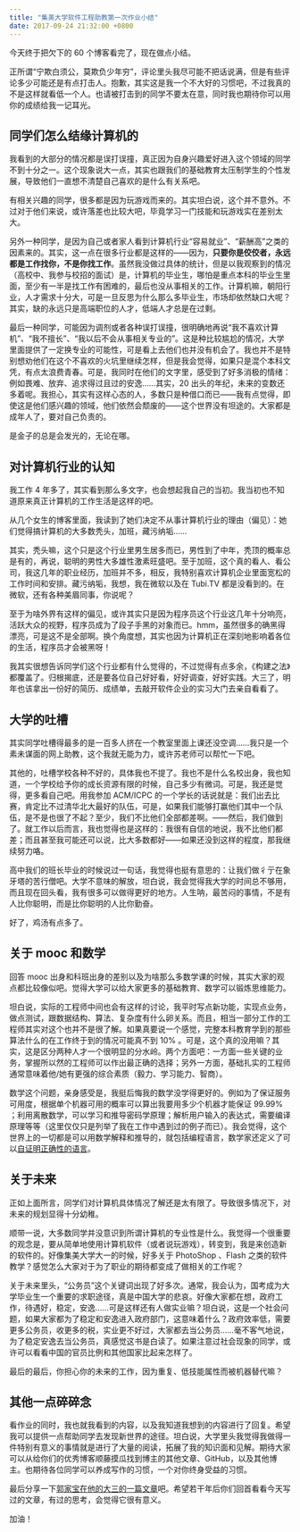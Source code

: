 ```yaml
---
title: "集美大学软件工程助教第一次作业小结"
date: 2017-09-24 21:32:00 +0800
---
```


今天终于把欠下的 60 个博客看完了，现在做点小结。

正所谓“宁欺白须公，莫欺负少年穷”，评论里头我尽可能不把话说满，但是有些评论多少可能还是有点打击人。抱歉，其实这是我一个不大好的习惯吧，不过我真的不是这样就看低一个人。也请被打击到的同学不要太在意，同时我也期待你可以用你的成绩给我一记耳光。

## 同学们怎么结缘计算机的

我看到的大部分的情况都是误打误撞，真正因为自身兴趣爱好进入这个领域的同学不到十分之一。这个现象说大一点，其实也跟我们的基础教育太压制学生的个性发展，导致他们一直想不清楚自己喜欢的是什么有关系吧。

有相关兴趣的同学，很多都是因为玩游戏而来的。其实坦白说，这个并不意外。不过对于他们来说，或许落差也比较大吧，毕竟学习一门技能和玩游戏实在差别太大。

另外一种同学，是因为自己或者家人看到计算机行业“容易就业”、“薪酬高”之类的因素来的。其实，这一点在很多行业都是这样的——因为，**只要你是佼佼者，永远都是工作找你，不是你找工作**。虽然我没做过具体的统计，但是以我观察到的情况（高校中、我参与校招的面试）是，计算机的毕业生，哪怕是重点本科的毕业生里面，至少有一半是找工作有困难的，最后也没从事相关的工作。计算机嘛，朝阳行业，人才需求十分大，可是一旦反思为什么那么多毕业生，市场却依然缺口大呢？其实，缺的永远只是高端职位的人才，低端人才总是在过剩。

最后一种同学，可能因为调剂或者各种误打误撞，很明确地再说“我不喜欢计算机”、“我不擅长”、“我以后不会从事相关专业的”。这是种比较尴尬的情况，大学里面提供了一定换专业的可能性，可是看上去他们也并没有机会了。我也并不是特别想劝他们在这个不喜欢的火坑里继续怎样，但是我会觉得，如果只是混个本科文凭，有点太浪费青春。可是，我同时在他们的文字里，感受到了好多消极的情绪：例如畏难、放弃、追求得过且过的安逸……其实，20 出头的年纪，未来的变数还多着呢。我担心，其实有这样心态的人，多数只是种借口而已——我有点觉得，即使这是他们感兴趣的领域，他们依然会颓废的——这个世界没有坦途的。大家都是成年人了，要对自己负责的。

是金子的总是会发光的，无论在哪。

## 对计算机行业的认知

我工作 4 年多了，其实看到那么多文字，也会想起我自己的当初。我当初也不知道原来真正计算机的工作生活是这样的吧。

从几个女生的博客里面，我读到了她们决定不从事计算机行业的理由（偏见）：她们觉得搞计算机的大多数秃头，加班，藏污纳垢……

其实，秃头嘛，这个只是这个行业里男生居多而已，男性到了中年，秃顶的概率总是有的，再说，聪明的男性大多雄性激素旺盛吧。至于加班，这个真的看人、看公司，我这几年的职业经历，加班并不多，相反，我特别喜欢计算机企业里面宽松的工作时间和安排。藏污纳垢，我想，我在微软以及在 Tubi.TV 都是没看到的。在微软，还有各种美眉同事，你说呢？

至于为啥外界有这样的偏见，或许其实只是因为程序员这个行业这几年十分响亮，活跃大众的视野，程序员成为了段子手黑的对象而已。hmm，虽然很多的确黑得漂亮，可是这不是全部啊。换个角度想，其实也因为计算机正在深刻地影响着各位的生活，程序员才会被黑呀！

我其实很想告诉同学们这个行业都有什么觉得的，不过觉得有点多余，《构建之法》都覆盖了。归根揭底，还是要各位自己好好看，好好调查，好好实践。大三了，明年也该拿出一份好的简历、成绩单，去敲开软件企业的实习大门去亲自看看了。

## 大学的吐槽

其实同学吐槽得最多的是一百多人挤在一个教室里面上课还没空调……我只是一个素未谋面的网上助教，这个我就无能为力，或许苏老师可以帮忙一下吧。

其他的，吐槽学校各种不好的，具体我也不提了。我也不是什么名校出身，我也知道，一个学校给予你的成长资源有限的时候，自己多少有微词。可是，我还是觉得，更多看自己吧。用我参加 ACM/ICPC 的一个学长的话说就是：我们出去比赛，肯定比不过清华北大最好的队伍，可是，如果我们能够打赢他们其中一个队伍，是不是也很了不起？至少，我们不比他们全部都差啊。——然后，我们做到了。就工作以后而言，我也觉得也是这样的：我很有自信的地说，我不比他们都差；而且甚至我可能还可以说，比大多数都好——如果还没到这样的程度，那我继续努力咯。

高中我们的班长毕业的时候说过一句话，我觉得也挺有意思的：让我们做彳亍在象牙塔的苦行僧吧。大学不意味的解放，坦白说，我会觉得我大学的时间总不够用，而且现在回头看，我有很多可以做得更好的地方。人生呐，最苦闷的事情，不是有人比你聪明，而是比你聪明的人比你勤奋。

好了，鸡汤有点多了。

## 关于 mooc 和数学

回答 mooc 出身和科班出身的差别以及为啥那么多数学课的时候，其实大家的观点都比较像似吧。觉得大学可以给大家更多的基础教育、数学可以锻炼思维能力。

坦白说，实际的工程师中间也会有这样的讨论，我平时写点新功能，实现点业务，做点测试，跟数据结构、算法、复杂度有什么卵关系。而且，相当一部分工作的工程师其实对这个也并不是很了解。如果真要说一个感觉，完整本科教育学到的那些算法什么的在工作终于到的情况可能真不到 10% 。可是，这个真的没用嘛？其实，这是区分两种人才一个很明显的分水岭。两个方面吧：一方面一些关键的业务，掌握所以然的工程师可以作出最正确的选择；另外一方面，基础扎实的工程师通常意味着他/她有更强的综合素质（毅力、学习能力、智商）。

数学这个问题，亲身感受是，我挺后悔我的数学没学得更好的。例如为了保证服务可用度，根据单个机器可用的概率可以算出我要用多少个机器才能保证 99.99% ；利用离散数学，可以学习和推导密码学原理；解析用户输入的表达式，需要编译原理等等（这里仅仅只是列举了我在工作中遇到过的例子而已）。我会觉得，这个世界上的一切都是可以用数学解释和推导的，就包括编程语言，数学家还定义了可以[自证明正确性的语言](https://zh.wikipedia.org/wiki/Coq)。

## 关于未来

正如上面所言，同学们对计算机具体情况了解还是太有限了。导致很多情况下，对未来的规划显得十分幼稚。

顺带一说，大多数同学并没意识到所谓计算机的专业性是什么。我觉得一个很重要的观念是，要从简单地使用计算机软件（或者说玩游戏），转变到，我是来创造新的软件的。好像集美大学大一的时候，好多关于 PhotoShop 、Flash 之类的软件教学？感觉怎么大家对于为了职业的期待都变成了做相关的工作呢？

关于未来里头，“公务员”这个关键词出现了好多次。通常，我会认为，国考成为大学毕业生一个重要的求职途径，真是中国大学的悲哀。好像大家都在想，政府工作，待遇好，稳定，安逸……可是这样还有人做实业嘛？坦白说，这是一个社会问题，如果大家都为了稳定和安逸进入政府部门，这意味着什么？政府效率低，需要更多公务员，收更多的税，实业更不好过，大家都去当公务员……毫不客气地说，为了稳定安逸去当公务员，真感觉这书是白读了。如果注意过社会现象的同学，或许可以看看中国的官员比例和其他国家比起来怎样了。

最后的最后，你担心你的未来的工作，因为重复、低技能属性而被机器替代嘛？

## 其他一点碎碎念

看作业的同时，我也就我看到的内容，以及我知道我想到的内容进行了回复。希望我可以提供一点帮助同学去发现新世界的途径。坦白说，大学里头我觉得我做得一件特别有意义的事情就是进行了大量的阅读，拓展了我的知识面和见解。期待大家可以从给你们的优秀博客顺藤摸瓜找到博主的其他文章、GitHub，以及其他博主。也期待各位同学可以养成写作的习惯，一个对你终身受益的习惯。

最后分享一下[郭家宝在他的大三的一篇文章](https://www.byvoid.com/zhs/blog/recent-one-year)吧。希望若干年后你们回首看看今天写过的文章，有过的思考，会觉得它很有意义。

加油！
